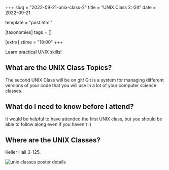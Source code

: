 +++
slug = "2022-09-21-unix-class-2"
title = "UNIX Class 2: Git"
date = 2022-09-21

template = "post.html"

[taxonomies]
tags = []

[extra]
ztime = "18:00"
+++

Learn practical UNIX skills!

<!-- more -->

## What are the UNIX Class Topics?

The second UNIX Class will be on git! 
Git is a system for managing different versions of your code that you will use in a lot of your computer science classes.

## What do I need to know before I attend?

It would be helpful to have attended the first UNIX class, but you should be able to follow along even if you haven't :)


## Where are the UNIX Classes?

Keller Hall 3-125.

![unix classes poster details](/static/events/2022/unix.jpg)
